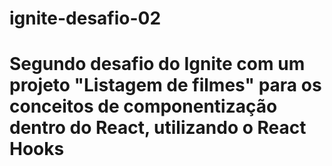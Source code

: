 # ignite-desafio-02

# Segundo desafio do Ignite com um projeto "Listagem de filmes" para os conceitos de componentização dentro do React, utilizando o React Hooks
